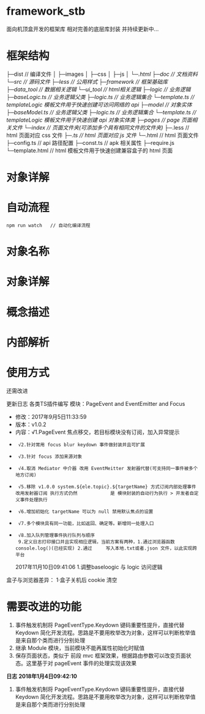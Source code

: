 # framework_stb
面向机顶盒开发的框架库 相对完善的底层库封装 并持续更新中...

# 框架结构
├─dist              // 编译文件
│  ├─images
│  ├─css
│  ├─js
│  └─*.html
├─doc                       // 文档资料
└─src                       // 源码文件
    ├─less                      // 公用样式
    ├─framework                 // 框架基础库
        ├─data_tool                 // 数据相关逻辑
        └─ui_tool                   // html相关逻辑
    ├─logic                     // 业务逻辑
        ├─baseLogic.ts              // 业务逻辑父类
        ├─logic.ts                  // 业务逻辑集合
        └─template.ts               // templateLogic 模板文件用于快速创建可访问网络的 api
    ├─model                     // 对象实体
        ├─baseModel.ts              // 业务逻辑父类
        ├─logic.ts                  // 业务逻辑集合
        └─template.ts               // templateLogic 模板文件用于快速创建 api 对象实体类
    ├─pages                     // page 页面相关文件
        └─index                     // 页面文件夹(可添加多个具有相同文件的文件夹)
            ├─*.less                // html 页面对应 css 文件
            ├─*.ts                  // html 页面对应 js 文件
            └─*.html                // html 页面文件
    ├─config.ts                 // api 路径配置
    ├─const.ts                  // apk 相关属性
    ├─require.js
    └─template.html             // html 模板文件用于快速创建兼容盒子的 html 页面

# 对象详解

# 自动流程
    npm run watch   // 自动化编译流程

# 对象名称
# 对象详解
# 概念描述
# 内部解析
# 使用方式

还需改进


更新日志
各类TS插件编写
   模块：PageEvent and EventEmitter and Focus
 * 修改：2017年9月5日11:33:59
 * 版本：v1.0.2
 * 内容：√1.PageEvent 焦点移交，若目标模块没有订阅，加入异常提示
 *      √2.针对常用 focus blur keydown 事件做封装并且可扩展
 *      √3.针对 focus 添加来源对象
 *      √4.取消 Mediator 中介器 改用 EventMeitter 发射器代替(可支持同一事件被多个地方订阅)
 *      √5.移除 v1.0.0 system.${ele.topic}.${targetName} 方式订阅内部处理事件 改用发射器订阅 执行方式仍然            是 模块封装的自动行为执行 > 开发者自定义事件处理执行
 *      √6.增加初始化 targetName 可以为 null 禁用默认焦点的设置
 *      √7.多个模块具有同一功能，比如返回、确定等。新增同一处理入口
 *      √8.加入队列管理事件执行队列与顺序
        9.定义日志打印接口并且实现相应逻辑，当前方案有两种，1.通过浏览器函数 console.log()(已经实现) 2.通过     写入本地.txt或者.json 文件，以此实现跨平台
    2017年11月10日09:41:06
        1.调整baseloogic 与 logic 访问逻辑

  盒子与浏览器差异：
      1·盒子关机后 cookie 清空

# 需要改进的功能
1. 事件触发机制将 PageEventType.Keydown 键码重要性提升，直接代替 Keydown 简化开发流程。思路是不要用枚举改为对象，这样可以判断枚举值是来自那个类而进行分别处理
2. 继承 Module 模块，当前模块不能再属性初始化时赋值
3. 保存页面状态，类似于 前段 mvc 框架效果，根据路由参数可以改变页面状态。这里基于对 pageEvent 事件的处理实现该效果

**日志**
**2018年1月4日09:42:10**
1. 事件触发机制将 PageEventType.Keydown 键码重要性提升，直接代替 Keydown 简化开发流程。思路是不要用枚举改为对象，这样可以判断枚举值是来自那个类而进行分别处理